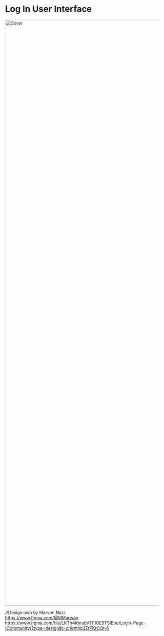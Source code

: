 # Log In User Interface

<img width="1920" alt="Cover" src="https://github.com/Yasith8/Log-In-UI/assets/90121062/d970c61f-9409-417d-8e84-959a957b4e68">

//Design own by Marven Nazr <br/>
https://www.figma.com/@MMarwan  <br/>
https://www.figma.com/file/LKTh4KmubVTFIOE9TSlEbe/Login-Page-(Community)?type=design&t=dj9rmhb3ZtPKrCQt-6
